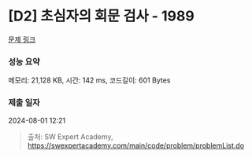 # [D2] 초심자의 회문 검사 - 1989 

[문제 링크](https://swexpertacademy.com/main/code/problem/problemDetail.do?contestProbId=AV5PyTLqAf4DFAUq) 

### 성능 요약

메모리: 21,128 KB, 시간: 142 ms, 코드길이: 601 Bytes

### 제출 일자

2024-08-01 12:21



> 출처: SW Expert Academy, https://swexpertacademy.com/main/code/problem/problemList.do